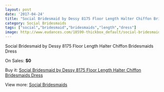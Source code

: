 ```yaml
---
layout: post
date: '2017-04-24'
title: "Social Bridesmaid by Dessy 8175 Floor Length Halter Chiffon Bridesmaids Dress"
category: Social Bridesmaids
tags: ["social","bridesmaid","bridesmaids","length","dress"]
image: http://www.eudances.com/18599-thickbox_default/social-bridesmaid-by-dessy-8175-floor-length-halter-chiffon-bridesmaids-dress.jpg
---
```

Social Bridesmaid by Dessy 8175 Floor Length Halter Chiffon Bridesmaids Dress

On Sales: **$0**
<a href="https://www.eudances.com/en/social-bridesmaids/5514-social-bridesmaid-by-dessy-8175-floor-length-halter-chiffon-bridesmaids-dress.html"><amp-img layout="responsive" width="600" height="600" src="//www.eudances.com/18599-thickbox_default/social-bridesmaid-by-dessy-8175-floor-length-halter-chiffon-bridesmaids-dress.jpg" alt="Social Bridesmaid by Dessy 8175 Floor Length Halter Chiffon Bridesmaids Dress 0" /></a>
<a href="https://www.eudances.com/en/social-bridesmaids/5514-social-bridesmaid-by-dessy-8175-floor-length-halter-chiffon-bridesmaids-dress.html"><amp-img layout="responsive" width="600" height="600" src="//www.eudances.com/18600-thickbox_default/social-bridesmaid-by-dessy-8175-floor-length-halter-chiffon-bridesmaids-dress.jpg" alt="Social Bridesmaid by Dessy 8175 Floor Length Halter Chiffon Bridesmaids Dress 1" /></a>

Buy it: [Social Bridesmaid by Dessy 8175 Floor Length Halter Chiffon Bridesmaids Dress](https://www.eudances.com/en/social-bridesmaids/5514-social-bridesmaid-by-dessy-8175-floor-length-halter-chiffon-bridesmaids-dress.html "Social Bridesmaid by Dessy 8175 Floor Length Halter Chiffon Bridesmaids Dress")

View more: [Social Bridesmaids](https://www.eudances.com/en/66-Social-Bridesmaids "Social Bridesmaids")